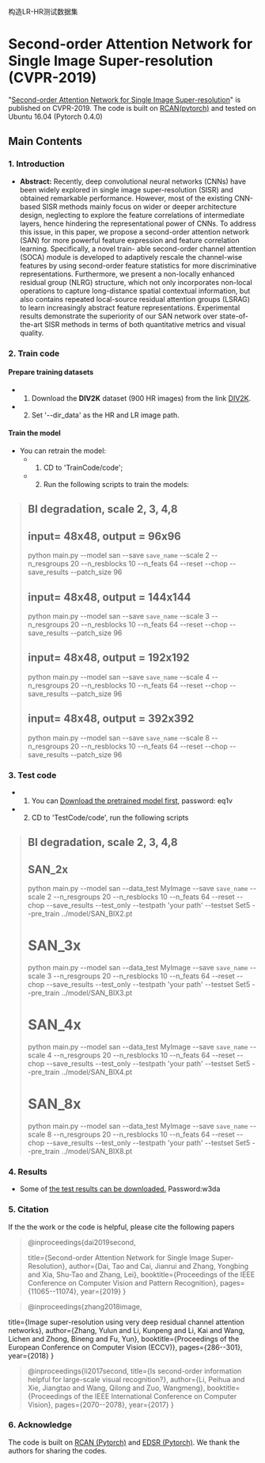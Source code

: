 构造LR-HR测试数据集
# Second-order Attention Network for Single Image Super-resolution (CVPR-2019)
[]()
"[Second-order Attention Network for Single Image Super-resolution](http://openaccess.thecvf.com/content_CVPR_2019/html/Dai_Second-Order_Attention_Network_for_Single_Image_Super-Resolution_CVPR_2019_paper.html)" is published on CVPR-2019.
The code is built on [RCAN(pytorch)](https://github.com/yulunzhang/RCAN) and tested on Ubuntu 16.04 (Pytorch 0.4.0)

## Main Contents
### 1. Introduction
- **Abstract:**
Recently, deep convolutional neural networks (CNNs) have been widely explored in single image super-resolution (SISR) and obtained remarkable performance. However, most of the existing CNN-based SISR methods mainly focus on wider or deeper architecture design, neglecting to explore the feature correlations of intermediate layers, hence hindering the representational power of CNNs. To address this issue, in this paper, we propose a second-order attention network (SAN) for more powerful feature expression and feature correlation learning. Specifically, a novel train- able second-order channel attention (SOCA) module is developed to adaptively rescale the channel-wise features by using second-order feature statistics for more discriminative representations. Furthermore, we present a non-locally enhanced residual group (NLRG) structure, which not only incorporates non-local operations to capture long-distance spatial contextual information, but also contains repeated local-source residual attention groups (LSRAG) to learn increasingly abstract feature representations. Experimental results demonstrate the superiority of our SAN network over state-of-the-art SISR methods in terms of both quantitative metrics and visual quality.


### 2. Train code
#### Prepare training datasets
- 1. Download the **DIV2K** dataset (900 HR images) from the link [DIV2K](https://data.vision.ee.ethz.ch/cvl/DIV2K/).
- 2. Set '--dir_data' as the HR and LR image path.

#### Train the model
- You can retrain the model: 
  - 1. CD to 'TrainCode/code'; 
  - 2. Run the following scripts to train the models:
  

>  
> 
>  ## BI degradation, scale 2, 3, 4,8
>  ## input= 48x48, output = 96x96
>  python main.py  --model san  --save `save_name`  --scale 2 --n_resgroups 20 --n_resblocks 10 --n_feats 64 --reset --chop --save_results --patch_size 96
>  ## input= 48x48, output = 144x144
>  python main.py  --model san  --save `save_name`  --scale 3 --n_resgroups 20 --n_resblocks 10 --n_feats 64 --reset --chop --save_results --patch_size 96
>  ## input= 48x48, output = 192x192
>  python main.py  --model san  --save `save_name`  --scale 4 --n_resgroups 20 --n_resblocks 10 --n_feats 64 --reset --chop --save_results --patch_size 96
>  ## input= 48x48, output = 392x392
>  python main.py  --model san  --save `save_name`  --scale 8 --n_resgroups 20 --n_resblocks 10 --n_feats 64 --reset --chop --save_results --patch_size 96
>

### 3. Test code
-  1. You can [Download the pretrained model first](https://pan.baidu.com/s/1aTYG4Wy72MI-gCRGnJgkvQ), password: eq1v
-  2. CD to 'TestCode/code', run the following scripts

>  
>  ## BI degradation, scale 2, 3, 4,8
>  ## SAN_2x
> 
>  python main.py  --model san  --data_test MyImage  --save `save_name`  --scale 2 --n_resgroups 20 --n_resblocks 10 --n_feats 64 --reset --chop --save_results --test_only --testpath 'your path' --testset Set5  --pre_train ../model/SAN_BIX2.pt  
> 
>  # SAN_3x   
> 
>  python main.py  --model san --data_test MyImage  --save `save_name`  --scale 3 --n_resgroups 20 --n_resblocks 10 --n_feats 64 --reset --chop --save_results --test_only --testpath 'your path' --testset Set5  --pre_train ../model/SAN_BIX3.pt  
> 
>  # SAN_4x
>  python main.py  --model san --data_test MyImage  --save `save_name`  --scale 4 --n_resgroups 20 --n_resblocks 10 --n_feats 64 --reset --chop --save_results --test_only --testpath 'your path' --testset Set5  --pre_train ../model/SAN_BIX4.pt
> 
>  # SAN_8x
> 
>  python main.py  --model san --data_test MyImage  --save `save_name`  --scale 8 --n_resgroups 20 --n_resblocks 10 --n_feats 64 --reset --chop --save_results --test_only --testpath 'your path' --testset Set5  --pre_train ../model/SAN_BIX8.pt
> 
### 4. Results
- Some of [the test results can be downloaded.](https://pan.baidu.com/s/1j0ZgfbGKyYZqsSCLOb3nUg)  Password:w3da

### 5. Citation
If the the work or the code is helpful, please cite the following papers

> @inproceedings{dai2019second,
> 
> title={Second-order Attention Network for Single Image Super-Resolution},
  author={Dai, Tao and Cai, Jianrui and Zhang, Yongbing and Xia, Shu-Tao and Zhang, Lei},
  booktitle={Proceedings of the IEEE Conference on Computer Vision and Pattern Recognition},
  pages={11065--11074},
  year={2019}
}

> @inproceedings{zhang2018image,
> 
  title={Image super-resolution using very deep residual channel attention networks},
  author={Zhang, Yulun and Li, Kunpeng and Li, Kai and Wang, Lichen and Zhong, Bineng and Fu, Yun},
  booktitle={Proceedings of the European Conference on Computer Vision (ECCV)},
  pages={286--301},
  year={2018}
}

> @inproceedings{li2017second,
>  title={Is second-order information helpful for large-scale visual recognition?},
  author={Li, Peihua and Xie, Jiangtao and Wang, Qilong and Zuo, Wangmeng},
  booktitle={Proceedings of the IEEE International Conference on Computer Vision},
  pages={2070--2078},
  year={2017}
}

### 6. Acknowledge
The code is built on [RCAN (Pytorch)](https://github.com/yulunzhang/RCAN) and [EDSR (Pytorch)](https://github.com/thstkdgus35/EDSR-PyTorch). We thank the authors  for sharing the codes.
